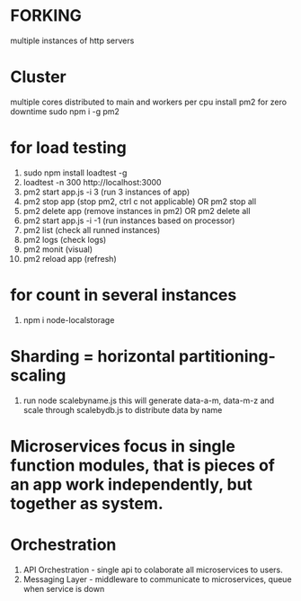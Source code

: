 # FORKING

multiple instances of http servers

# Cluster

multiple cores distributed to main and workers per cpu
install pm2 for zero downtime
sudo npm i -g pm2

# for load testing

1. sudo npm install loadtest -g
2. loadtest -n 300 http://localhost:3000
3. pm2 start app.js -i 3 (run 3 instances of app)
4. pm2 stop app (stop pm2, ctrl c not applicable) OR pm2 stop all
5. pm2 delete app (remove instances in pm2) OR pm2 delete all
6. pm2 start app.js -i -1 (run instances based on processor)
7. pm2 list (check all runned instances)
8. pm2 logs (check logs)
9. pm2 monit (visual)
10. pm2 reload app (refresh)

# for count in several instances

1. npm i node-localstorage

# Sharding = horizontal partitioning-scaling

1. run node scalebyname.js
   this will generate data-a-m, data-m-z and scale through scalebydb.js to distribute data by name

# Microservices focus in single function modules, that is pieces of an app work independently, but together as system.

# Orchestration

1. API Orchestration - single api to colaborate all microservices to users.
2. Messaging Layer - middleware to communicate to microservices,
   queue when service is down
